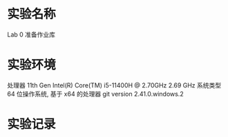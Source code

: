 # 实验名称

Lab 0 准备作业库

# 实验环境

处理器	11th Gen Intel(R) Core(TM) i5-11400H @ 2.70GHz   2.69 GHz
系统类型	64 位操作系统, 基于 x64 的处理器
git version 2.41.0.windows.2

# 实验记录


